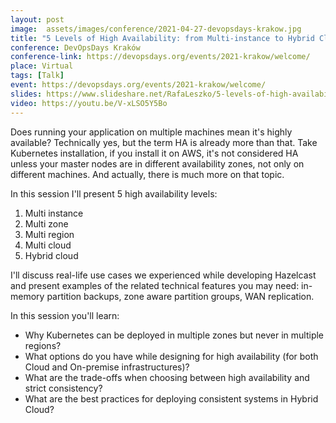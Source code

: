 ```yaml
---
layout: post
image:  assets/images/conference/2021-04-27-devopsdays-krakow.jpg
title: "5 Levels of High Availability: from Multi-instance to Hybrid Cloud"
conference: DevOpsDays Kraków
conference-link: https://devopsdays.org/events/2021-krakow/welcome/
place: Virtual
tags: [Talk]
event: https://devopsdays.org/events/2021-krakow/welcome/
slides: https://www.slideshare.net/RafaLeszko/5-levels-of-high-availability-from-multiinstance-to-hybrid-cloud
video: https://youtu.be/V-xLSO5Y5Bo
---
```


Does running your application on multiple machines mean it's highly available? Technically yes, but the term HA is already more than that. Take Kubernetes installation, if you install it on AWS, it's not considered HA unless your master nodes are in different availability zones, not only on different machines. And actually, there is much more on that topic.

In this session I'll present 5 high availability levels:
1. Multi instance
2. Multi zone
3. Multi region
4. Multi cloud
5. Hybrid cloud

I'll discuss real-life use cases we experienced while developing Hazelcast and present examples of the related technical features you may need: in-memory partition backups, zone aware partition groups, WAN replication.

In this session you'll learn:
- Why Kubernetes can be deployed in multiple zones but never in multiple regions?
- What options do you have while designing for high availability (for both Cloud and On-premise infrastructures)?
- What are the trade-offs when choosing between high availability and strict consistency?
- What are the best practices for deploying consistent systems in Hybrid Cloud?
